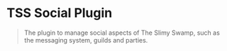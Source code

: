 # TSS Social Plugin

> The plugin to manage social aspects of The Slimy Swamp, such as the messaging system, guilds and parties.
